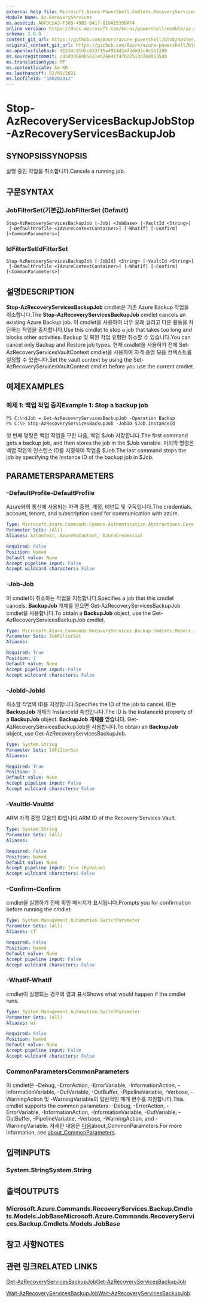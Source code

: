 ```yaml
---
external help file: Microsoft.Azure.PowerShell.Cmdlets.RecoveryServices.Backup.dll-Help.xml
Module Name: Az.RecoveryServices
ms.assetid: A8FDC5A3-F309-49B3-B417-8E0A1535BAF4
online version: https://docs.microsoft.com/en-us/powershell/module/az.recoveryservices/stop-azrecoveryservicesbackupjob
schema: 2.0.0
content_git_url: https://github.com/Azure/azure-powershell/blob/master/src/RecoveryServices/RecoveryServices/help/Stop-AzRecoveryServicesBackupJob.md
original_content_git_url: https://github.com/Azure/azure-powershell/blob/master/src/RecoveryServices/RecoveryServices/help/Stop-AzRecoveryServicesBackupJob.md
ms.openlocfilehash: 41234c91d5c833f15a4914d2af2de93c9c5bf288
ms.sourcegitcommit: c05d3d669b5631e526841f47b22513d78495350b
ms.translationtype: MT
ms.contentlocale: ko-KR
ms.lasthandoff: 02/09/2021
ms.locfileid: "100202012"
---
```

# <span data-ttu-id="f8645-101">Stop-AzRecoveryServicesBackupJob</span><span class="sxs-lookup"><span data-stu-id="f8645-101">Stop-AzRecoveryServicesBackupJob</span></span>

## <span data-ttu-id="f8645-102">SYNOPSIS</span><span class="sxs-lookup"><span data-stu-id="f8645-102">SYNOPSIS</span></span>
<span data-ttu-id="f8645-103">실행 중인 작업을 취소합니다.</span><span class="sxs-lookup"><span data-stu-id="f8645-103">Cancels a running job.</span></span>

## <span data-ttu-id="f8645-104">구문</span><span class="sxs-lookup"><span data-stu-id="f8645-104">SYNTAX</span></span>

### <span data-ttu-id="f8645-105">JobFilterSet(기본값)</span><span class="sxs-lookup"><span data-stu-id="f8645-105">JobFilterSet (Default)</span></span>
```
Stop-AzRecoveryServicesBackupJob [-Job] <JobBase> [-VaultId <String>]
 [-DefaultProfile <IAzureContextContainer>] [-WhatIf] [-Confirm] [<CommonParameters>]
```

### <span data-ttu-id="f8645-106">IdFilterSet</span><span class="sxs-lookup"><span data-stu-id="f8645-106">IdFilterSet</span></span>
```
Stop-AzRecoveryServicesBackupJob [-JobId] <String> [-VaultId <String>]
 [-DefaultProfile <IAzureContextContainer>] [-WhatIf] [-Confirm] [<CommonParameters>]
```

## <span data-ttu-id="f8645-107">설명</span><span class="sxs-lookup"><span data-stu-id="f8645-107">DESCRIPTION</span></span>
<span data-ttu-id="f8645-108">**Stop-AzRecoveryServicesBackupJob** cmdlet은 기존 Azure Backup 작업을 취소합니다.</span><span class="sxs-lookup"><span data-stu-id="f8645-108">The **Stop-AzRecoveryServicesBackupJob** cmdlet cancels an existing Azure Backup job.</span></span>
<span data-ttu-id="f8645-109">이 cmdlet을 사용하여 너무 오래 걸리고 다른 활동을 차단하는 작업을 중지합니다.</span><span class="sxs-lookup"><span data-stu-id="f8645-109">Use this cmdlet to stop a job that takes too long and blocks other activities.</span></span>
<span data-ttu-id="f8645-110">Backup 및 복원 작업 유형만 취소할 수 있습니다.</span><span class="sxs-lookup"><span data-stu-id="f8645-110">You can cancel only Backup and Restore job types.</span></span>
<span data-ttu-id="f8645-111">현재 cmdlet을 사용하기 전에 Set-AzRecoveryServicesVaultContext cmdlet을 사용하여 자격 증명 모음 컨텍스트를 설정할 수 있습니다.</span><span class="sxs-lookup"><span data-stu-id="f8645-111">Set the vault context by using the Set-AzRecoveryServicesVaultContext cmdlet before you use the current cmdlet.</span></span>

## <span data-ttu-id="f8645-112">예제</span><span class="sxs-lookup"><span data-stu-id="f8645-112">EXAMPLES</span></span>

### <span data-ttu-id="f8645-113">예제 1: 백업 작업 중지</span><span class="sxs-lookup"><span data-stu-id="f8645-113">Example 1: Stop a backup job</span></span>
```
PS C:\>$Job = Get-AzRecoveryServicesBackupJob -Operation Backup
PS C:\> Stop-AzRecoveryServicesBackupJob -JobID $Job.InstanceId
```

<span data-ttu-id="f8645-114">첫 번째 명령은 백업 작업을 구한 다음, 백업 $Job 저장합니다.</span><span class="sxs-lookup"><span data-stu-id="f8645-114">The first command gets a backup job, and then stores the job in the $Job variable.</span></span>
<span data-ttu-id="f8645-115">마지막 명령은 백업 작업의 인스턴스 ID를 지정하여 작업을 $Job.</span><span class="sxs-lookup"><span data-stu-id="f8645-115">The last command stops the job by specifying the Instance ID of the backup job in $Job.</span></span>

## <span data-ttu-id="f8645-116">PARAMETERS</span><span class="sxs-lookup"><span data-stu-id="f8645-116">PARAMETERS</span></span>

### <span data-ttu-id="f8645-117">-DefaultProfile</span><span class="sxs-lookup"><span data-stu-id="f8645-117">-DefaultProfile</span></span>
<span data-ttu-id="f8645-118">Azure와의 통신에 사용되는 자격 증명, 계정, 테넌트 및 구독입니다.</span><span class="sxs-lookup"><span data-stu-id="f8645-118">The credentials, account, tenant, and subscription used for communication with azure.</span></span>

```yaml
Type: Microsoft.Azure.Commands.Common.Authentication.Abstractions.Core.IAzureContextContainer
Parameter Sets: (All)
Aliases: AzContext, AzureRmContext, AzureCredential

Required: False
Position: Named
Default value: None
Accept pipeline input: False
Accept wildcard characters: False
```

### <span data-ttu-id="f8645-119">-Job</span><span class="sxs-lookup"><span data-stu-id="f8645-119">-Job</span></span>
<span data-ttu-id="f8645-120">이 cmdlet이 취소하는 작업을 지정합니다.</span><span class="sxs-lookup"><span data-stu-id="f8645-120">Specifies a job that this cmdlet cancels.</span></span>
<span data-ttu-id="f8645-121">**BackupJob** 개체를 얻으면 Get-AzRecoveryServicesBackupJob cmdlet을 사용합니다.</span><span class="sxs-lookup"><span data-stu-id="f8645-121">To obtain a **BackupJob** object, use the Get-AzRecoveryServicesBackupJob cmdlet.</span></span>

```yaml
Type: Microsoft.Azure.Commands.RecoveryServices.Backup.Cmdlets.Models.JobBase
Parameter Sets: JobFilterSet
Aliases:

Required: True
Position: 1
Default value: None
Accept pipeline input: False
Accept wildcard characters: False
```

### <span data-ttu-id="f8645-122">-JobId</span><span class="sxs-lookup"><span data-stu-id="f8645-122">-JobId</span></span>
<span data-ttu-id="f8645-123">취소할 작업의 ID를 지정합니다.</span><span class="sxs-lookup"><span data-stu-id="f8645-123">Specifies the ID of the job to cancel.</span></span>
<span data-ttu-id="f8645-124">ID는 **BackupJob** 개체의 InstanceId 속성입니다.</span><span class="sxs-lookup"><span data-stu-id="f8645-124">The ID is the InstanceId property of a **BackupJob** object.</span></span>
<span data-ttu-id="f8645-125">**BackupJob 개체를 얻습니다.** Get-AzRecoveryServicesBackupJob을 사용합니다.</span><span class="sxs-lookup"><span data-stu-id="f8645-125">To obtain an **BackupJob** object, use Get-AzRecoveryServicesBackupJob.</span></span>

```yaml
Type: System.String
Parameter Sets: IdFilterSet
Aliases:

Required: True
Position: 2
Default value: None
Accept pipeline input: False
Accept wildcard characters: False
```

### <span data-ttu-id="f8645-126">-VaultId</span><span class="sxs-lookup"><span data-stu-id="f8645-126">-VaultId</span></span>
<span data-ttu-id="f8645-127">ARM 자격 증명 모음의 ID입니다.</span><span class="sxs-lookup"><span data-stu-id="f8645-127">ARM ID of the Recovery Services Vault.</span></span>

```yaml
Type: System.String
Parameter Sets: (All)
Aliases:

Required: False
Position: Named
Default value: None
Accept pipeline input: True (ByValue)
Accept wildcard characters: False
```

### <span data-ttu-id="f8645-128">-Confirm</span><span class="sxs-lookup"><span data-stu-id="f8645-128">-Confirm</span></span>
<span data-ttu-id="f8645-129">cmdlet을 실행하기 전에 확인 메시지가 표시됩니다.</span><span class="sxs-lookup"><span data-stu-id="f8645-129">Prompts you for confirmation before running the cmdlet.</span></span>

```yaml
Type: System.Management.Automation.SwitchParameter
Parameter Sets: (All)
Aliases: cf

Required: False
Position: Named
Default value: None
Accept pipeline input: False
Accept wildcard characters: False
```

### <span data-ttu-id="f8645-130">-WhatIf</span><span class="sxs-lookup"><span data-stu-id="f8645-130">-WhatIf</span></span>
<span data-ttu-id="f8645-131">cmdlet이 실행되는 경우의 결과 표시</span><span class="sxs-lookup"><span data-stu-id="f8645-131">Shows what would happen if the cmdlet runs.</span></span>

```yaml
Type: System.Management.Automation.SwitchParameter
Parameter Sets: (All)
Aliases: wi

Required: False
Position: Named
Default value: None
Accept pipeline input: False
Accept wildcard characters: False
```

### <span data-ttu-id="f8645-132">CommonParameters</span><span class="sxs-lookup"><span data-stu-id="f8645-132">CommonParameters</span></span>
<span data-ttu-id="f8645-133">이 cmdlet은 -Debug, -ErrorAction, -ErrorVariable, -InformationAction, -InformationVariable, -OutVariable, -OutBuffer, -PipelineVariable, -Verbose, -WarningAction 및 -WarningVariable의 일반적인 매개 변수를 지원합니다.</span><span class="sxs-lookup"><span data-stu-id="f8645-133">This cmdlet supports the common parameters: -Debug, -ErrorAction, -ErrorVariable, -InformationAction, -InformationVariable, -OutVariable, -OutBuffer, -PipelineVariable, -Verbose, -WarningAction, and -WarningVariable.</span></span> <span data-ttu-id="f8645-134">자세한 내용은 [다음](http://go.microsoft.com/fwlink/?LinkID=113216)about_CommonParameters.</span><span class="sxs-lookup"><span data-stu-id="f8645-134">For more information, see [about_CommonParameters](http://go.microsoft.com/fwlink/?LinkID=113216).</span></span>

## <span data-ttu-id="f8645-135">입력</span><span class="sxs-lookup"><span data-stu-id="f8645-135">INPUTS</span></span>

### <span data-ttu-id="f8645-136">System.String</span><span class="sxs-lookup"><span data-stu-id="f8645-136">System.String</span></span>

## <span data-ttu-id="f8645-137">출력</span><span class="sxs-lookup"><span data-stu-id="f8645-137">OUTPUTS</span></span>

### <span data-ttu-id="f8645-138">Microsoft.Azure.Commands.RecoveryServices.Backup.Cmdlets.Models.JobBase</span><span class="sxs-lookup"><span data-stu-id="f8645-138">Microsoft.Azure.Commands.RecoveryServices.Backup.Cmdlets.Models.JobBase</span></span>

## <span data-ttu-id="f8645-139">참고 사항</span><span class="sxs-lookup"><span data-stu-id="f8645-139">NOTES</span></span>

## <span data-ttu-id="f8645-140">관련 링크</span><span class="sxs-lookup"><span data-stu-id="f8645-140">RELATED LINKS</span></span>

[<span data-ttu-id="f8645-141">Get-AzRecoveryServicesBackupJob</span><span class="sxs-lookup"><span data-stu-id="f8645-141">Get-AzRecoveryServicesBackupJob</span></span>](./Get-AzRecoveryServicesBackupJob.md)

[<span data-ttu-id="f8645-142">Wait-AzRecoveryServicesBackupJob</span><span class="sxs-lookup"><span data-stu-id="f8645-142">Wait-AzRecoveryServicesBackupJob</span></span>](./Wait-AzRecoveryServicesBackupJob.md)


